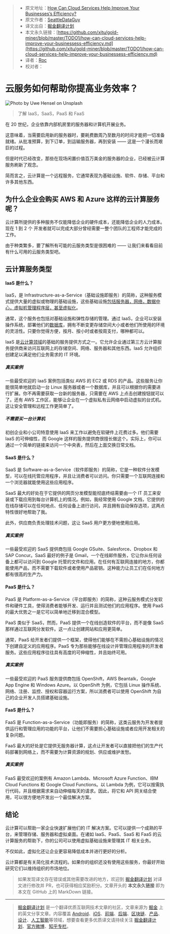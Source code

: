 > * 原文地址：[How Can Cloud Services Help Improve Your Businesses’s Efficiency?](https://medium.com/better-programming/how-can-cloud-services-help-improve-your-businessess-efficiency-ea3fb038948e)
> * 原文作者：[SeattleDataGuy](https://medium.com/@SeattleDataGuy)
> * 译文出自：[掘金翻译计划](https://github.com/xitu/gold-miner)
> * 本文永久链接：[https://github.com/xitu/gold-miner/blob/master/TODO1/how-can-cloud-services-help-improve-your-businessess-efficiency.md](https://github.com/xitu/gold-miner/blob/master/TODO1/how-can-cloud-services-help-improve-your-businessess-efficiency.md)
> * 译者：[Roc](https://github.com/QinRoc)
> * 校对者：

# 云服务如何帮助你提高业务效率？

![Photo by [Uwe Hensel](https://unsplash.com/@sonnar_mc?utm_source=unsplash&utm_medium=referral&utm_content=creditCopyText) on [Unsplash](https://unsplash.com/s/photos/skyscraper-crane?utm_source=unsplash&utm_medium=referral&utm_content=creditCopyText)](https://cdn-images-1.medium.com/max/5000/1*qryfe9oN-vJx75kLCWlYDQ.jpeg)

> 了解 IaaS，SaaS，PaaS 和 FaaS

在 20 世纪，企业依靠内部机房里的服务器和计算机开展业务。

这意味着，当需要启用新的服务器时，要耗费数周乃至数月的时间才能把一切准备就绪。从批准预算，到下订单，到运输服务器，再到安装 —— 这是一个漫长而艰巨的过程。

但是时代已经改变，那些在现场闲置价值百万美金的服务器的企业，已经被云计算服务刷新了观念。

简而言之，云计算是一个远程服务，它通常表现为基础设施、软件、存储、平台和许多其他东西。

## 为什么企业会购买 AWS 和 Azure 这样的云计算服务呢？

云计算所提供的多种服务不仅能降低企业的硬件成本，还能降低企业的人力成本。现在 1 到 2 个 开发者就可以完成大部分曾经需要一整个团队的工程师才能完成的工作。

由于种类繁多，要了解所有可能的云服务类型是很困难的 —— 让我们来看看目前有什么可用的云服务类型吧。

## 云计算服务类型

#### IaaS 是什么？

IaaS，是 Infrastructure-as-a-Service（基础设施即服务）的简称，这种服务模式提供大量的虚拟或物理的基础设施，这些基础设施[包括服务器，网络，数据中心，虚拟机管理程序层，甚至虚拟化](https://www.theseattledataguy.com/5-aws-technologies-thatll-make-your-life-easier/)。

通常，这个服务也包括对基础设施和弹性存储的管理。通过 IaaS，企业可以安装操作系统，部署他们的[数据库](https://www.theseattledataguy.com/big-data-bigger-results-data-driven-solutions-for-company/)，拥有不断变更存储空间大小或者他们所使用的环境的灵活性。只要你觉得方便，按月、按小时或者按周支付，哪种都可以。

IaaS 是[云计算领域](https://logitanalytics.com/what-are-the-different-kinds-of-cloud-computing-services/)的基础的服务提供方式之一。它允许企业通过第三方云计算服务提供商来访问互联网上的存储空间、网络、服务器和其他东西。IaaS 允许组织创建足以满足他们业务需求的 IT 环境。

##### 真实案例

一些最受欢迎的 IaaS 案例包括类似 AWS 的 EC2 或 RDS 的产品。这些服务让你能很简单地就启动一台 Linux 服务器或者一个数据库，并且可以根据你的需要进行扩展。你不再需要获取一台新的服务器，只需要在 AWS 上点击创建按钮就可以了。还有 AWS 工作区，能够让企业在一个虚拟私有云网络中启动虚拟的台式机。这让安全管理和远程工作更简单了。

##### 不需要买一台计算机

初创企业和小公司特意使用 IaaS 来工作以避免在软硬件上花费过多。他们需要 IaaS 的可伸缩性，而 Google 这样的服务提供商很擅长做这个。实际上，你可以通过一个简单的链接来访问一个中央表，然后在上面交换日常文档。

#### SaaS 是什么？

SaaS 是 Software-as-a-Service（软件即服务）的简称，它是一种软件分发模型，可以在线托管应用程序，并且让消费者可以访问。你只需要一个互联网连接和一个浏览器就能使用这些应用程序。

SaaS 最大的好处在于它提供的网页分发模型能彻底终结需要由一个 IT 员工来安装或下载应用到每台计算机上的情况。例如，我经常使用 Google 文档，它提供的在线存储可以在任何地点、任何设备上进行访问，并且拥有自动保存选项，这两点特性很好地帮助了我。

此外，供应商负责处理技术问题，这让 SaaS 用户更方便地使用应用。

##### 真实案例

一些最受欢迎的 SaaS 提供商包括 Google GSuite、Salesforce、Dropbox 和 SAP Concur。SaaS 最好的例子是 Gmail，一个在线邮件服务，它让你从任何设备上都可以访问到 Google 托管的文件和应用。在任何有互联网连接的地方，你都能使用产品，而不需要下载软件或者使用产品密钥。这种能力让员工们在任何地方都有很高的生产力。

#### PaaS 是什么？

PaaS 是 Platform-as-a-Service（平台即服务）的简称，这种云服务模式分发软件和硬件工具，使得消费者能够开发、运行并且测试他们的应用程序。使用 PaaS 的最大优势之一是它可以简单地迁移到混合模型。

PaaS 类似于 SaaS，然而，PaaS 提供一个在线创造软件的平台，而不是像 SaaS 那样通过互联网分发软件。这一点让创建网站和应用更简单。

通常，PaaS 给开发者们提供一个框架，使得他们能够在不需担心基础设施的情况下创建自定义的应用程序。PaaS 专为那些能够在线设计并管理应用程序的开发者服务。这些应用程序往往具有高度的可伸缩性，并且始终可用。

##### 真实案例

一些最受欢迎的 PaaS 服务提供商包括 OpenShift，AWS Beantalk，Google App Engine 和 Windows Azure。以 OpenShift 为例，它包括 Linux 操作系统、网络、注册、监控、授权和容器运行方案，所以消费者可以使用 OpenShift 为自己的企业开发人员搭建基础设施。

#### FaaS 是什么？

FaaS 是 Function-as-a-Service（功能即服务）的简称，这类云服务为开发者提供运行和管理应用的功能的平台，让他们不需要担心基础设施或者应用开发相关的复杂问题。

FaaS 最大的好处是它提供无服务器计算，这点让开发者可以直接把他们的生产代码部署到网络上，而不需要为计算资源的规划、供应或维护发愁。

##### 真实案例

FaaS 最受欢迎的案例有 Amazon Lambda、Microsoft Azure Function、IBM Cloud Functions 和 Google Cloud Functions。以 Lambda 为例，它可以按需执行代码，并且根据需求来自动伸缩每天的请求。因此，将它和 API 网关结合使用，可以很方便地开发出一个最佳解决方案。

## 结论

云计算可以帮助一家企业快速扩展他们的 IT 解决方案。它可以提供一个成熟的平台，来管理存储、服务器和虚拟桌面。在诸如 IaaS、PaaS、SaaS 和 FaaS 的云计算服务的帮助下，你的公司可以使用虚拟基础设施来管理其 IT 相关业务。

不仅如此，虚拟化还让企业更容易降低成本并进行更好的分析。

云计算都是有关简化技术流程的。如果你的组织还没有使用这些服务，你最好开始研究它们以维持组织的市场地位。

> 如果发现译文存在错误或其他需要改进的地方，欢迎到 [掘金翻译计划](https://github.com/xitu/gold-miner) 对译文进行修改并 PR，也可获得相应奖励积分。文章开头的 **本文永久链接** 即为本文在 GitHub 上的 MarkDown 链接。

---

> [掘金翻译计划](https://github.com/xitu/gold-miner) 是一个翻译优质互联网技术文章的社区，文章来源为 [掘金](https://juejin.im) 上的英文分享文章。内容覆盖 [Android](https://github.com/xitu/gold-miner#android)、[iOS](https://github.com/xitu/gold-miner#ios)、[前端](https://github.com/xitu/gold-miner#前端)、[后端](https://github.com/xitu/gold-miner#后端)、[区块链](https://github.com/xitu/gold-miner#区块链)、[产品](https://github.com/xitu/gold-miner#产品)、[设计](https://github.com/xitu/gold-miner#设计)、[人工智能](https://github.com/xitu/gold-miner#人工智能)等领域，想要查看更多优质译文请持续关注 [掘金翻译计划](https://github.com/xitu/gold-miner)、[官方微博](http://weibo.com/juejinfanyi)、[知乎专栏](https://zhuanlan.zhihu.com/juejinfanyi)。
